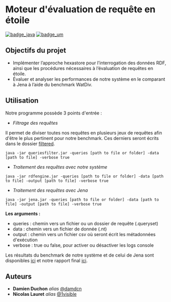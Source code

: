 # **Moteur d'évaluation de requête en étoile**

[![badge_java](https://img.shields.io/badge/Fait%20avec-Java-orange)](https://www.java.com/fr/)  [![badge_um](https://img.shields.io/badge/Projet%20HAI914I%20-Universit%C3%A9%20de%20Montpellier-ff69b4)](https://sciences.edu.umontpellier.fr/)




## Objectifs du projet
- Implémenter l’approche hexastore pour l’interrogation des données RDF, ainsi que
les procédures nécessaires à l’évaluation de requêtes en étoile.  
- Évaluer et analyser les performances de notre système en le comparant à Jena à l’aide
du benchmark WatDiv.


## Utilisation
Notre programme possède 3 points d'entrée :
* *Filtrage des requêtes*

Il permet de diviser toutes nos requêtes en plusieurs jeux de requêtes afin d'être le plus pertinent pour notre benchmark.
Ces derniers seront écrits dans le dossier [filtered](/filtered).

````shell
java -jar queriesfilter.jar -queries [path to file or folder] -data [path to file] -verbose true
````

* *Traitement des requêtes avec notre système*

````shell
java -jar rdfengine.jar -queries [path to file or folder] -data [path to file] -output [path to file] -verbose true
````

* *Traitement des requêtes avec Jena*

````shell
java -jar jena.jar -queries [path to file or folder] -data [path to file] -output [path to file] -verbose true
````

**Les arguments :**
* queries : chemin vers un fichier ou un dossier de requête (.queryset)
* data : chemin vers un fichier de donnée (.nt)
* output : chemin vers un fichier csv où seront écrit les métadonnées d'exécution
* verbose : true ou false, pour activer ou désactiver les logs console

Les résultats du benchmark de notre système et de celui de Jena sont disponibles [ici](/benchmark_results.xlsx) et notre rapport final [ici](/Rapport_final_-_DUCHON_LAURET.pdf).

## Auteurs

* **Damien Duchon** _alias_ [@damdcn](https://github.com/damdcn)
* **Nicolas Lauret** _alias_ [@1visible](https://github.com/1visible)
